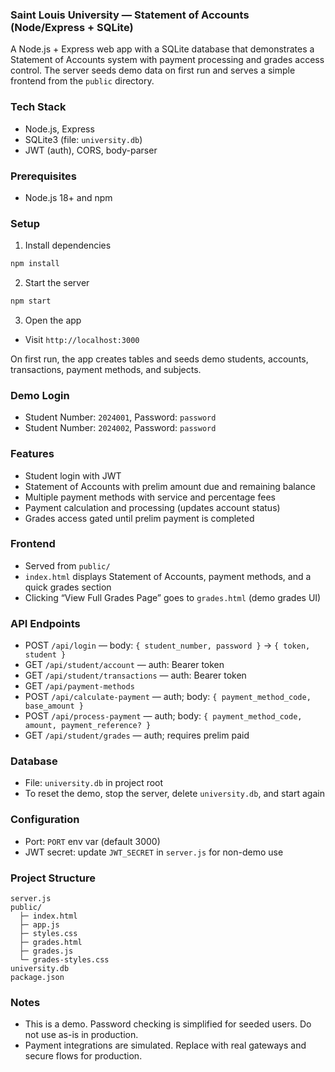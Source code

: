 ### Saint Louis University — Statement of Accounts (Node/Express + SQLite)

A Node.js + Express web app with a SQLite database that demonstrates a Statement of Accounts system with payment processing and grades access control. The server seeds demo data on first run and serves a simple frontend from the `public` directory.

### Tech Stack
- Node.js, Express
- SQLite3 (file: `university.db`)
- JWT (auth), CORS, body-parser

### Prerequisites
- Node.js 18+ and npm

### Setup
1) Install dependencies
```bash
npm install
```
2) Start the server
```bash
npm start
```
3) Open the app
- Visit `http://localhost:3000`

On first run, the app creates tables and seeds demo students, accounts, transactions, payment methods, and subjects.

### Demo Login
- Student Number: `2024001`, Password: `password`
- Student Number: `2024002`, Password: `password`

### Features
- Student login with JWT
- Statement of Accounts with prelim amount due and remaining balance
- Multiple payment methods with service and percentage fees
- Payment calculation and processing (updates account status)
- Grades access gated until prelim payment is completed

### Frontend
- Served from `public/`
- `index.html` displays Statement of Accounts, payment methods, and a quick grades section
- Clicking “View Full Grades Page” goes to `grades.html` (demo grades UI)

### API Endpoints
- POST `/api/login` — body: `{ student_number, password }` → `{ token, student }`
- GET `/api/student/account` — auth: Bearer token
- GET `/api/student/transactions` — auth: Bearer token
- GET `/api/payment-methods`
- POST `/api/calculate-payment` — auth; body: `{ payment_method_code, base_amount }`
- POST `/api/process-payment` — auth; body: `{ payment_method_code, amount, payment_reference? }`
- GET `/api/student/grades` — auth; requires prelim paid

### Database
- File: `university.db` in project root
- To reset the demo, stop the server, delete `university.db`, and start again

### Configuration
- Port: `PORT` env var (default 3000)
- JWT secret: update `JWT_SECRET` in `server.js` for non-demo use

### Project Structure
```
server.js
public/
  ├─ index.html
  ├─ app.js
  ├─ styles.css
  ├─ grades.html
  ├─ grades.js
  └─ grades-styles.css
university.db
package.json
```

### Notes
- This is a demo. Password checking is simplified for seeded users. Do not use as-is in production.
- Payment integrations are simulated. Replace with real gateways and secure flows for production.